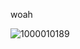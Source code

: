 woah

![1000010189](https://github.com/user-attachments/assets/f5166a86-7d2f-4682-a13b-f97de29d0bcd)
